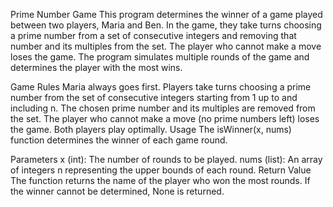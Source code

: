 Prime Number Game
This program determines the winner of a game played between two players, Maria and Ben. In the game, they take turns choosing a prime number from a set of consecutive integers and removing that number and its multiples from the set. The player who cannot make a move loses the game. The program simulates multiple rounds of the game and determines the player with the most wins.

Game Rules
Maria always goes first.
Players take turns choosing a prime number from the set of consecutive integers starting from 1 up to and including n.
The chosen prime number and its multiples are removed from the set.
The player who cannot make a move (no prime numbers left) loses the game.
Both players play optimally.
Usage
The isWinner(x, nums) function determines the winner of each game round.

Parameters
x (int): The number of rounds to be played.
nums (list): An array of integers n representing the upper bounds of each round.
Return Value
The function returns the name of the player who won the most rounds. If the winner cannot be determined, None is returned.
